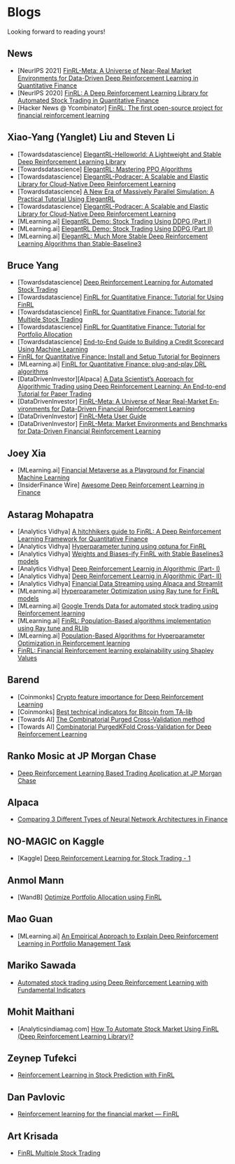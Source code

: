 # Blogs

Looking forward to reading yours!

## News 

+ [NeurIPS 2021] [FinRL-Meta: A Universe of Near-Real Market Environments for Data-Driven Deep Reinforcement Learning in Quantitative Finance](https://slideslive.com/38971905/finrlmeta-a-universe-of-nearreal-market-environments-for-datadriven-deep-reinforcement-learning-in-quantitative-finance?ref=recommended)
+ [NeurIPS 2020] [FinRL: A Deep Reinforcement Learning Library for Automated Stock Trading in Quantitative Finance](https://crossminds.ai/video/finrl-a-deep-reinforcement-learning-library-for-automated-stock-trading-in-quantitative-finance-606fdc01f43a7f2f827bf5c9/)
+ [Hacker News @ Ycombinator] [FinRL: The first open-source project for financial reinforcement learning](https://news.ycombinator.com/item?id=30819436)

## Xiao-Yang (Yanglet) Liu and Steven Li

+ [Towardsdatascience] [ElegantRL-Helloworld: A Lightweight and Stable Deep Reinforcement Learning Library](https://towardsdatascience.com/elegantrl-a-lightweight-and-stable-deep-reinforcement-learning-library-95cef5f3460b)
+ [Towardsdatascience] [ElegantRL: Mastering PPO Algorithms](https://medium.com/@elegantrl/elegantrl-mastering-the-ppo-algorithm-part-i-9f36bc47b791)
+ [Towardsdatascience] [ElegantRL-Podracer: A Scalable and Elastic Library for Cloud-Native Deep Reinforcement Learning](https://elegantrl.medium.com/elegantrl-podracer-scalable-and-elastic-library-for-cloud-native-deep-reinforcement-learning-bafda6f7fbe0)
+ [Towardsdatascience] [A New Era of Massively Parallel Simulation: A Practical Tutorial Using ElegantRL](https://medium.com/towards-data-science/a-new-era-of-massively-parallel-simulation-a-practical-tutorial-using-elegantrl-5ebc483c3385)
+ [Towardsdatascience] [ElegantRL-Podracer: A Scalable and Elastic Library for Cloud-Native Deep Reinforcement Learning](https://elegantrl.medium.com/elegantrl-podracer-scalable-and-elastic-library-for-cloud-native-deep-reinforcement-learning-bafda6f7fbe0)
+ [MLearning.ai] [ElegantRL Demo: Stock Trading Using DDPG (Part I)](https://elegantrl.medium.com/elegantrl-demo-stock-trading-using-ddpg-part-i-e77d7dc9d208)
+ [MLearning.ai] [ElegantRL Demo: Stock Trading Using DDPG (Part II)](https://medium.com/mlearning-ai/elegantrl-demo-stock-trading-using-ddpg-part-ii-d3d97e01999f)
+ [MLearning.ai] [ElegantRL: Much More Stable Deep Reinforcement Learning Algorithms than Stable-Baseline3](https://medium.com/mlearning-ai/elegantrl-much-much-more-stable-than-stable-baseline3-f096533c26db)


## Bruce Yang

+ [Towardsdatascience] [Deep Reinforcement Learning for Automated Stock Trading](https://towardsdatascience.com/deep-reinforcement-learning-for-automated-stock-trading-f1dad0126a02)
+ [Towardsdatascience] [FinRL for Quantitative Finance: Tutorial for Using FinRL](https://towardsdatascience.com/finrl-for-quantitative-finance-tutorial-for-single-stock-trading-37d6d7c30aac)
+ [Towardsdatascience] [FinRL for Quantitative Finance: Tutorial for Multiple Stock Trading](https://towardsdatascience.com/finrl-for-quantitative-finance-tutorial-for-multiple-stock-trading-7b00763b7530)
+ [Towardsdatascience] [FinRL for Quantitative Finance: Tutorial for Portfolio Allocation](https://towardsdatascience.com/finrl-for-quantitative-finance-tutorial-for-portfolio-allocation-9b417660c7cd)
+ [Towardsdatascience] [End-to-End Guide to Building a Credit Scorecard Using Machine Learning](https://towardsdatascience.com/end-to-end-guide-to-building-a-credit-scorecard-using-machine-learning-6502d8bb765a)
+ [FinRL for Quantitative Finance: Install and Setup Tutorial for Beginners](https://ai4finance.medium.com/finrl-for-quantitative-finance-install-and-setup-tutorial-for-beginners-1db80ad39159)
+ [MLearning.ai] [FinRL for Quantitative Finance: plug-and-play DRL algorithms](https://medium.com/mlearning-ai/finrl-for-quantitative-finance-plug-and-play-drl-algorithms-11cf494d28b1)
+ [DataDrivenInvestor][Alpaca] [A Data Scientist’s Approach for Algorithmic Trading using Deep Reinforcement Learning: An End-to-end Tutorial for Paper Trading](https://alpaca.markets/learn/data-scientists-approach-algorithmic-trading-using-deep-reinforcement-learning/)
+ [DataDrivenInvestor] [FinRL-Meta: A Universe of Near Real-Market En­vironments for Data­-Driven Financial Reinforcement Learning](https://medium.datadriveninvestor.com/finrl-meta-a-universe-of-near-real-market-en-vironments-for-data-driven-financial-reinforcement-e1894e1ebfbd)
+ [DataDrivenInvestor] [FinRL-Meta User Guide](https://ai4finance.medium.com/finrl-meta-user-guide-f1d6911f1de5)
+ [DataDrivenInvestor] [FinRL-Meta: Market Environments and Benchmarks for Data-Driven Financial Reinforcement Learning](https://medium.datadriveninvestor.com/finrl-meta-market-environments-and-benchmarks-for-data-driven-financial-reinforcement-learning-7af8e747c4bd)

## Joey Xia

+ [MLearning.ai] [Financial Metaverse as a Playground for Financial Machine Learning](https://medium.com/@zx2325/finrl-meta-from-market-environments-to-a-financial-metaverse-5db8490a83df)
+ [InsiderFinance Wire] [Awesome Deep Reinforcement Learning in Finance](https://medium.com/insiderfinance/awesome-deep-reinforcement-learning-in-finance-f319f4302897)

## Astarag Mohapatra

+ [Analytics Vidhya] [A hitchhikers guide to FinRL: A Deep Reinforcement Learning Framework for Quantitative Finance](https://medium.com/analytics-vidhya/a-hitchhikers-guide-to-finrl-a-deep-reinforcement-learning-framework-for-quantitative-finance-e624c508f763)
+ [Analytics Vidhya] [Hyperparameter tuning using optuna for FinRL](https://medium.com/analytics-vidhya/hyperparameter-tuning-using-optuna-for-finrl-8a49506d2741)
+ [Analytics Vidhya] [Weights and Biases-ify FinRL with Stable Baselines3 models](https://medium.com/analytics-vidhya/weights-and-biases-ify-stable-baselines-models-in-finrl-f11b67f2a6a7)
+ [Analytics Vidhya] [Deep Reinforcement Learnig in Algorithmic (Part- I)](https://medium.com/analytics-vidhya/deep-reinforcement-learning-in-algorithmic-trading-part-i-7088a4befd60)
+ [Analytics Vidhya] [Deep Reinforcement Learnig in Algorithmic (Part- II)](https://medium.com/analytics-vidhya/deep-reinforcement-learning-in-algorithmic-trading-part-ii-b78db754961c)
+ [Analytics Vidhya] [Financial Data Streaming using Alpaca and Streamlit](https://medium.com/analytics-vidhya/financial-data-streaming-using-alpaca-and-streamlit-88aa21c75f27)
+ [MLearning.ai] [Hyperparameter Optimization using Ray tune for FinRL models](https://medium.com/mlearning-ai/hyperparameter-optimization-using-ray-tune-for-finrl-models-42df2937d53d)
+ [MLearning.ai] [Google Trends Data for automated stock trading using Reinforcement learning](https://medium.com/mlearning-ai/google-trends-data-for-automated-stock-trading-using-reinforcement-learning-9c0fd6d00678)
+ [MLearning.ai] [FinRL: Population-Based algorithms implementation using Ray tune and RLlib](https://medium.com/mlearning-ai/finrl-population-based-algorithms-implementation-using-ray-tune-and-rllib-cdce7df66208)
+ [MLearning.ai] [Population-Based Algorithms for Hyperparameter Optimization in Reinforcement learning](https://medium.com/mlearning-ai/population-based-algorithms-for-hyperparameter-optimization-in-reinforcement-learning-b04ce2165533)
+ [FinRL: Financial Reinforcement learning explainability using Shapley Values](https://medium.com/@athekunal/finrl-financial-reinforcement-learning-explainability-using-shapley-values-9a16bc24a934)


## Barend

+ [Coinmonks] [Crypto feature importance for Deep Reinforcement Learning](https://medium.com/coinmonks/crypto-feature-importance-for-deep-reinforcement-learning-38416616c2a36-8416616c2a36)
+ [Coinmonks] [Best technical indicators for Bitcoin from TA-lib](https://medium.com/coinmonks/best-technical-indicators-for-bitcoin-fromta-lib-fa5518560e)
+ [Towards AI] [The Combinatorial Purged Cross-Validation method](https://medium.com/towards-artificial-intelligence/the-combinatorial-purged-cross-validation-method-363eb378a9c5)
+ [Towards AI] [Combinatorial PurgedKFold Cross-Validation for Deep Reinforcement Learning](https://medium.com/towards-artificial-intelligence/combinatorial-purgedkfold-cross-validation-for-deep-reinforcement-learning-f8df689ca874)

## Ranko Mosic at JP Morgan Chase

+ [Deep Reinforcement Learning Based Trading Application at JP Morgan Chase](https://ranko-mosic.medium.com/reinforcement-learning-based-trading-application-at-jp-morgan-chase-f829b8ec54f2)

## Alpaca

+ [Comparing 3 Different Types of Neural Network Architectures in Finance](https://medium.com/automation-generation/comparing-3-different-types-of-neural-network-architectures-in-finance-9377902ae392)

## NO-MAGIC on Kaggle

+ [Kaggle] [Deep Reinforcement Learning for Stock Trading - 1](https://www.kaggle.com/code/learnmore1/deep-reinforcement-learning-for-stock-trading-1)

## Anmol Mann 

+ [WandB] [Optimize Portfolio Allocation using FinRL](https://wandb.ai/anmolmann/finRL-portfolio-allocation-2/reports/Optimize-Portfolio-Allocation-using-FinRL--Vmlldzo4MjE4MTM)

## Mao Guan

+ [MLearning.ai] [An Empirical Approach to Explain Deep Reinforcement Learning in Portfolio Management Task](https://medium.com/mlearning-ai/an-empirical-approach-to-explain-deep-reinforcement-learning-in-portfolio-management-task-e65a42225d9d)

## Mariko Sawada
 
+ [Automated stock trading using Deep Reinforcement Learning with Fundamental Indicators](https://medium.com/@mariko.sawada1/automated-stock-trading-with-deep-reinforcement-learning-and-financial-data-a63286ccbe2b)

## Mohit Maithani

+ [Analyticsindiamag.com] [How To Automate Stock Market Using FinRL (Deep Reinforcement Learning Library)?](https://analyticsindiamag.com/stock-market-prediction-using-finrl/)

## Zeynep Tufekci

+ [Reinforcement Learning in Stock Prediction with FinRL](https://medium.com/@zeyneptufekci.etu)

## Dan Pavlovic

+ [Reinforcement learning for the financial market — FinRL](https://dannoc1996.medium.com/reinforcement-learning-for-the-financial-market-finrl-c0ceeb3712f2)

## Art Krisada

+ [FinRL Multiple Stock Trading](https://krisadas.medium.com/finrl-multiple-stock-trading-6f4499d592d4)
